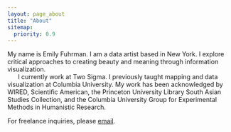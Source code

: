 ```yaml
---
layout: page_about
title: "About"
sitemap:
  priority: 0.9
---
```

My name is Emily Fuhrman. I am a data artist based in New York. I explore critical approaches to creating beauty and meaning through information visualization.<br/>
&nbsp;&nbsp;&nbsp;&nbsp;&nbsp;&nbsp;I currently work at Two Sigma. I previously taught mapping and data visualization at Columbia University. My work has been acknowledged by WIRED, Scientific American, the Princeton University Library South Asian Studies Collection, and the Columbia University Group for Experimental Methods in Humanistic Research.

<span class='sub'>For freelance inquiries, please [email](mailto:ef2512@columbia.edu).</span>